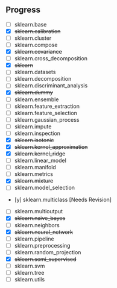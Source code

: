 ## Progress

- [ ] sklearn.base
- [x] ~~sklearn.calibration~~
- [ ] sklearn.cluster
- [ ] sklearn.compose
- [x] ~~sklearn.covariance~~
- [ ] sklearn.cross_decomposition
- [x] ~~sklearn~~
- [ ] sklearn.datasets
- [ ] sklearn.decomposition
- [ ] sklearn.discriminant_analysis
- [x] ~~sklearn.dummy~~
- [ ] sklearn.ensemble
- [ ] sklearn.feature_extraction
- [ ] sklearn.feature_selection
- [ ] sklearn.gaussian_process
- [ ] sklearn.impute
- [ ] sklearn.inspection
- [x] ~~sklearn.isotonic~~
- [x] ~~sklearn.kernel_approximation~~
- [x] ~~sklearn.kernel_ridge~~
- [ ] sklearn.linear_model
- [ ] sklearn.manifold
- [ ] sklearn.metrics
- [x] ~~sklearn.mixture~~
- [ ] sklearn.model_selection
- [y] sklearn.multiclass [Needs Revision]
- [ ] sklearn.multioutput
- [x] ~~sklearn.naive_bayes~~
- [ ] sklearn.neighbors
- [x] ~~sklearn.neural_network~~
- [ ] sklearn.pipeline
- [ ] sklearn.preprocessing
- [ ] sklearn.random_projection
- [x] ~~sklearn.semi_supervised~~
- [ ] sklearn.svm
- [ ] sklearn.tree
- [ ] sklearn.utils